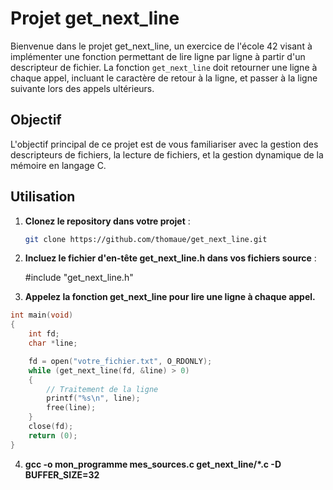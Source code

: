 # Projet get_next_line

Bienvenue dans le projet get_next_line, un exercice de l'école 42 visant à implémenter une fonction permettant de lire ligne par ligne à partir d'un descripteur de fichier. La fonction `get_next_line` doit retourner une ligne à chaque appel, incluant le caractère de retour à la ligne, et passer à la ligne suivante lors des appels ultérieurs.

## Objectif

L'objectif principal de ce projet est de vous familiariser avec la gestion des descripteurs de fichiers, la lecture de fichiers, et la gestion dynamique de la mémoire en langage C.

## Utilisation

1. **Clonez le repository dans votre projet** :

   ```bash
   git clone https://github.com/thomaue/get_next_line.git

2. **Incluez le fichier d'en-tête get_next_line.h dans vos fichiers source** :

    #include "get_next_line.h"

4. **Appelez la fonction get_next_line pour lire une ligne à chaque appel.**

```c
int main(void)
{
    int fd;
    char *line;

    fd = open("votre_fichier.txt", O_RDONLY);
    while (get_next_line(fd, &line) > 0)
    {
        // Traitement de la ligne
        printf("%s\n", line);
        free(line);
    }
    close(fd);
    return (0);
}
```
4. **gcc -o mon_programme mes_sources.c get_next_line/*.c -D BUFFER_SIZE=32**


